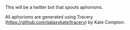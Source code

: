 This will be a twitter bot that spouts aphorisms.

All aphorisms are generated using Tracery (https://github.com/galaxykate/tracery)
by Kate Compton.
